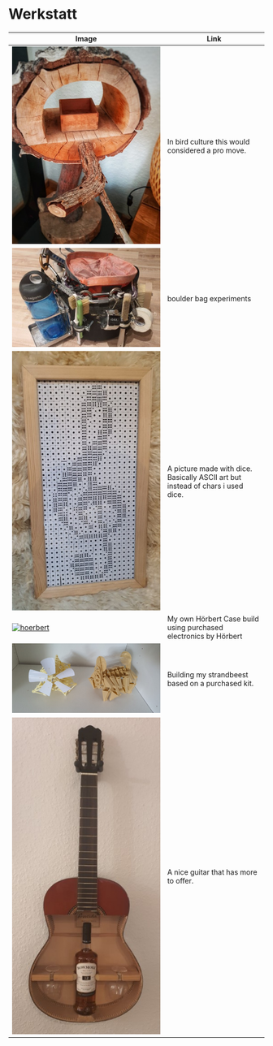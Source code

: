 # Werkstatt

| Image                                                         | Link                                                                            |
|---------------------------------------------------------------|---------------------------------------------------------------------------------|
| [![bird-house](_bird-house.jpg)](bird-house.md)               | In bird culture this would considered a pro move.                               |
| [![boulderbag](_boulderbag_tire2.jpg)](boulderbag.md)         | boulder bag experiments                                                         |
| [![dicemosaic](_dicemosaic.jpg)](dicemosaic.md)               | A picture made with dice. Basically ASCII art but instead of chars i used dice. |
| [![hoerbert](_hoerbert_first_version_front.jpg)](hoerbert.md) | My own Hörbert Case build using purchased electronics by Hörbert                |
| [![strandbeest](_strandbeest.jpg)](strandbeest.md)            | Building my strandbeest based on a purchased kit.                               |
| [![whiskey-git](_whiskey-git.jpg)](whiskey-git.md)            | A nice guitar that has more to offer.                                           |

